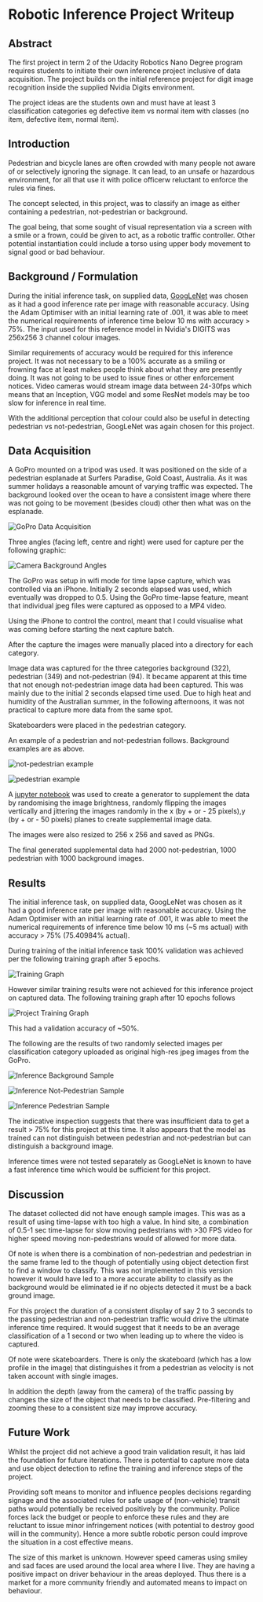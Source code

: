 # Robotic Inference Project Writeup

[//]: # (Written by Nick Hortovanyi Jan 29th 2018)

## Abstract
The first project in term 2 of the Udacity Robotics Nano Degree program requires students to initiate their own inference project inclusive of data acquisition. The project builds on the initial reference project for digit image recognition inside the supplied Nvidia Digits environment.

The project ideas are the students own and must have at least 3 classification categories eg defective item vs normal item with classes (no item, defective item, normal item).  
## Introduction
Pedestrian and bicycle lanes are often crowded with many people not aware of or selectively ignoring the signage. It can lead, to an unsafe or hazardous environment, for all that use it with police officerw reluctant to enforce the rules via fines.

The concept selected, in this project, was to classify an image as either containing a pedestrian, not-pedestrian or background.

The goal being, that some sought of visual representation via a screen with a smile or a frown, could be given to act, as a robotic traffic controller. Other potential instantiation could include a torso using upper body movement to signal good or bad behaviour.
 
## Background / Formulation
During the initial inference task, on supplied data, [GoogLeNet](https://www.cs.unc.edu/~wliu/papers/GoogLeNet.pdf) was chosen as it had a good inference rate per image with reasonable accuracy. Using the Adam Optimiser with an initial learning rate of .001, it was able to meet the numerical requirements of inference time below 10 ms with accuracy > 75%. The input used for this reference model in Nvidia's DIGITS was 256x256 3 channel colour images.

Similar requirements of accuracy would be required for this inference project. It was not necessary to be a 100% accurate as a smiling or frowning face at least makes people think about what they are presently doing. It was not going to be used to issue fines or other enforcement notices. Video cameras would stream image data between 24-30fps which means that an Inception, VGG model and some ResNet models may be too slow for inference in real time. 

With the additional perception that colour could also be useful in detecting pedestrian vs not-pedestrian, GoogLeNet was again chosen for this project. 

## Data Acquisition
A GoPro mounted on a tripod was used. It was positioned on the side of a pedestrian esplanade at Surfers Paradise, Gold Coast, Australia. As it was summer holidays a reasonable amount of varying traffic was expected. The background looked over the ocean to have a consistent image where there was not going to be movement (besides cloud) other then what was on the esplanade.

![GoPro Data Acquisition](https://github.com/hortovanyi/RoboND-inference-project/blob/master/output/IMG_0987.jpg?raw=true) 

Three angles (facing left, centre and right) were used for capture per the following graphic:

![Camera Background Angles](https://github.com/hortovanyi/RoboND-inference-project/blob/master/output/camera%20background%20angles.png?raw=true)

The GoPro was setup in wifi mode for time lapse capture, which was controlled via an iPhone. Initially 2 seconds elapsed was used, which eventually was dropped to 0.5. Using the GoPro time-lapse feature, meant that individual jpeg files were captured as opposed to a MP4 video.

Using the iPhone to control the control, meant that I could visualise what was coming before starting the next capture batch. 

After the capture the images were manually placed into a directory for each category.

Image data was captured for the three categories  background (322), pedestrian (349) and not-pedestrian (94).  It became apparent at this time that not enough not-pedestrian image data had been captured. This was mainly due to the initial 2 seconds elapsed time used. Due to high heat and humidity of the Australian summer, in the following afternoons, it was not practical to capture more data from the same spot.

Skateboarders were placed in the pedestrian category.

An example of a pedestrian and not-pedestrian follows. Background examples are as above.

![not-pedestrian example](https://github.com/hortovanyi/RoboND-inference-project/blob/master/output/G0420865.JPG?raw=true)

![pedestrian example](https://github.com/hortovanyi/RoboND-inference-project/blob/master/output/G0320425.JPG?raw=true)

A [jupyter notebook](https://github.com/hortovanyi/RoboND-inference-project/blob/master/notebooks/jitter_and_perturb_images.ipynb) was used to create a generator to supplement the data by randomising the image brightness, randomly flipping the images vertically and jittering the images randomly
 in the x (by + or - 25 pixels),y (by + or - 50 pixels) planes to create supplemental image data.

The images were also resized to 256 x 256 and saved as PNGs.

The final generated supplemental data had 2000 not-pedestrian, 1000 pedestrian with 1000 background images.
 
## Results
The initial inference task, on supplied data, GoogLeNet was chosen as it had a good inference rate per image with reasonable accuracy. Using the Adam Optimiser with an initial learning rate of .001, it was able to meet the numerical requirements of inference time below 10 ms (~5 ms actual) with accuracy > 75% (75.40984% actual).

During training of the initial inference task 100% validation was achieved per the following training graph after 5 epochs.

![Training Graph](https://github.com/hortovanyi/RoboND-inference-project/blob/master/output/training_graph.png?raw=true)

However similar training results were not achieved for this inference project on captured data. The following training graph after 10 epochs follows

![Project Training Graph](https://github.com/hortovanyi/RoboND-inference-project/blob/master/output/GoogLeNet_Adam_0_001_-_Large_graph.png?raw=true)

This had a validation accuracy of ~50%.

The following are the results of two randomly selected images per classification category uploaded as original high-res jpeg images from the GoPro.

![Inference Background Sample](https://github.com/hortovanyi/RoboND-inference-project/blob/master/output/inference_background.png?raw=true) 

![Inference Not-Pedestrian Sample](https://github.com/hortovanyi/RoboND-inference-project/blob/master/output/inference_not_pedestrian.png?raw=true)

![Inference Pedestrian Sample](https://github.com/hortovanyi/RoboND-inference-project/blob/master/output/inference_pedestrian.png?raw=true)

The indicative inspection suggests that there was insufficient data to get a result > 75% for this project at this time. It also appears that the model as trained can not distinguish between pedestrian and not-pedestrian but can distinguish a background image.

Inference times were not tested separately as GoogLeNet is known to have a fast inference time which would be sufficient for this project.

## Discussion
The dataset collected did not have enough sample images. This was as a result of using time-lapse with too high a value. In hind site, a combination of 0.5-1 sec time-lapse for slow moving pedestrians with >30 FPS video for higher speed moving non-pedestrians would of allowed for more data. 

Of note is when there is a combination of non-pedestrian and pedestrian in the same frame led to the though of potentially using object detection first to find a window to classify. This was not implemented in this version however it would have led to a more accurate ability to classify as the background would be eliminated ie if no objects detected it must be a back ground image.

For this project the duration of a consistent display of say 2 to 3 seconds to the passing pedestrian and non-pedestrian traffic would drive the ultimate inference time required. It would suggest that it needs to be an average classification of a  1 second or two when leading up to where the video is captured.

Of note were skateboarders. There is only the skateboard (which has a low profile in the image) that distinguishes it from a pedestrian as velocity is not taken account with single images.

In addition the depth (away from the camera) of the traffic passing by changes the size of the object that needs to be classified. Pre-filtering and zooming these to a consistent size may improve accuracy.

[//]: # (Written by Nick Hortovanyi Jan 29th 2018)

## Future Work

Whilst the project did not achieve a good train validation result, it has laid the foundation for future iterations. There is potential to capture more data and use object detection to refine the training and inference steps of the project. 

Providing soft means to monitor and influence peoples decisions regarding signage and the associated rules for safe usage of (non-vehicle) transit paths would potentially be received positively by the community. Police forces lack the budget or people to enforce these rules and they are reluctant to issue minor infringement notices (with potential to destroy good will in the community). Hence a more subtle robotic person could improve the situation in a cost effective means.

The size of this market is unknown. However speed cameras using smiley and sad faces are used around the local area where I live. They are having a positive impact on driver behaviour in the areas deployed. Thus there is a market for a more community friendly and automated means to impact on behaviour.
